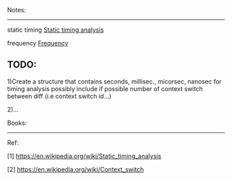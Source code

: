 Notes:

-------
static timing [Static timing analysis](https://en.wikipedia.org/wiki/Static_timing_analysis)

frequency [Frequency](https://en.wikipedia.org/wiki/Frequency)


TODO:
-------
1)Create a structure that contains seconds, millisec., micorsec, nanosec for timing analysis possibly include if possible number of context switch between diff (i.e context switch id...)

2)...

Books:

------

Ref:

[1] https://en.wikipedia.org/wiki/Static_timing_analysis

[2] https://en.wikipedia.org/wiki/Context_switch
